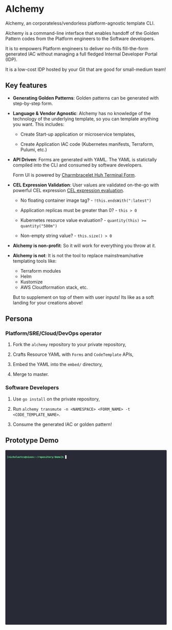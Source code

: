 # Alchemy

Alchemy, an corporateless/vendorless platform-agnostic template CLI.

Alchemy is a command-line interface that enables handoff of the Golden Pattern codes from the Platform engineers to the Software developers.

It is to empowers Platform engineers to deliver no-frills fill-the-form generated IAC without managing a full fledged Internal Developer Portal (IDP).

It is a low-cost IDP hosted by your Git that are good for small-medium team!

## Key features

* **Generating Golden Patterns**: Golden patterns can be generated with step-by-step form.

* **Language & Vendor Agnostic**: Alchemy has no knowledge of the technology of the underlying template, so you can template anything you want. This includes:

  * Create Start-up application or microservice templates,

  * Create Application IAC code (Kubernetes manifests, Terraform, Pulumi, etc.)

* **API Driven**: Forms are generated with YAML. The YAML is statictally compiled into the CLI and consumed by software developers. 

  Form UI is powered by [Charmbracelet Huh Terminal Form](https://github.com/charmbracelet/huh).

* **CEL Expression Validation**: User values are validated on-the-go with powerful CEL expression [CEL expression evaluation](https://github.com/google/cel-go).

  * No floating container image tag? - `!this.endsWith(":latest")`

  * Application replicas must be greater than 0? - `this > 0`

  * Kubernetes resource value evaluation? - `quantity(this) >= quantity("500m")`

  * Non-empty string value? - `this.size() > 0`

* **Alchemy is non-profit**: So it will work for everything you throw at it.

* **Alchemy is not**: It is not the tool to replace mainstream/native templating tools like:
  * Terraform modules
  * Helm
  * Kustomize
  * AWS Cloudformation stack, etc.

  But to supplement on top of them with user inputs! Its like as a soft landing for your creations above!

## Persona

### Platform/SRE/Cloud/DevOps operator

1. Fork the `alchemy` repository to your private repository,

2. Crafts Resource YAML with `Forms` and `CodeTemplate` APIs,

3. Embed the YAML into the `embed/` directory,

4. Merge to master.

### Software Developers

1. Use `go install` on the private repository,

2. Run `alchemy transmute -n <NAMESPACE> <FORM_NAME> -t <CODE_TEMPLATE_NAME>`.

3. Consume the generated IAC or golden pattern!

## Prototype Demo

![alt text](demo.gif)